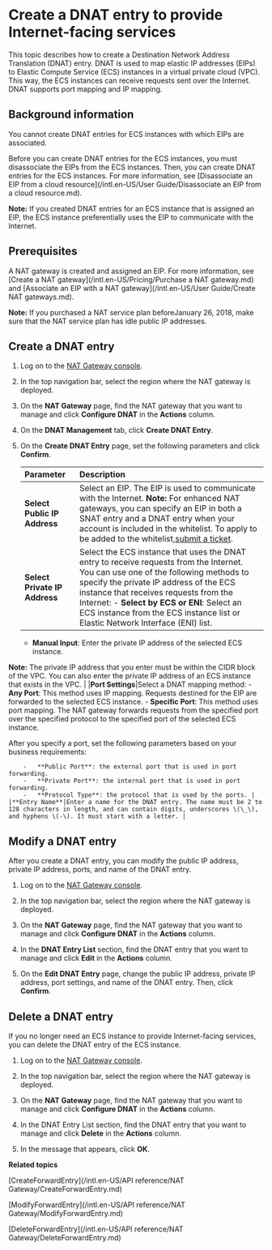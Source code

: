# Create a DNAT entry to provide Internet-facing services

This topic describes how to create a Destination Network Address Translation \(DNAT\) entry. DNAT is used to map elastic IP addresses \(EIPs\) to Elastic Compute Service \(ECS\) instances in a virtual private cloud \(VPC\). This way, the ECS instances can receive requests sent over the Internet. DNAT supports port mapping and IP mapping.

## Background information

You cannot create DNAT entries for ECS instances with which EIPs are associated.

Before you can create DNAT entries for the ECS instances, you must disassociate the EIPs from the ECS instances. Then, you can create DNAT entries for the ECS instances. For more information, see [Disassociate an EIP from a cloud resource](/intl.en-US/User Guide/Disassociate an EIP from a cloud resource.md).

**Note:** If you created DNAT entries for an ECS instance that is assigned an EIP, the ECS instance preferentially uses the EIP to communicate with the Internet.

## Prerequisites

A NAT gateway is created and assigned an EIP. For more information, see [Create a NAT gateway](/intl.en-US/Pricing/Purchase a NAT gateway.md) and [Associate an EIP with a NAT gateway](/intl.en-US/User Guide/Create NAT gateways.md).

**Note:** If you purchased a NAT service plan beforeJanuary 26, 2018, make sure that the NAT service plan has idle public IP addresses.

## Create a DNAT entry

1.  Log on to the [NAT Gateway console](https://vpc.console.aliyun.com/nat).

2.  In the top navigation bar, select the region where the NAT gateway is deployed.

3.  On the **NAT Gateway** page, find the NAT gateway that you want to manage and click **Configure DNAT** in the **Actions** column.

4.  On the **DNAT Management** tab, click **Create DNAT Entry**.

5.  On the **Create DNAT Entry** page, set the following parameters and click **Confirm**.

    |Parameter|Description|
    |:--------|:----------|
    |**Select Public IP Address**|Select an EIP. The EIP is used to communicate with the Internet. **Note:** For enhanced NAT gateways, you can specify an EIP in both a SNAT entry and a DNAT entry when your account is included in the whitelist. To apply to be added to the whitelist,[submit a ticket](https://workorder-intl.console.aliyun.com/#/ticket/createIndex). |
    |**Select Private IP Address**|Select the ECS instance that uses the DNAT entry to receive requests from the Internet. You can use one of the following methods to specify the private IP address of the ECS instance that receives requests from the Internet:     -   **Select by ECS or ENI**: Select an ECS instance from the ECS instance list or Elastic Network Interface \(ENI\) list.
    -   **Manual Input**: Enter the private IP address of the selected ECS instance.

**Note:** The private IP address that you enter must be within the CIDR block of the VPC. You can also enter the private IP address of an ECS instance that exists in the VPC. |
    |**Port Settings**|Select a DNAT mapping method:     -   **Any Port**: This method uses IP mapping. Requests destined for the EIP are forwarded to the selected ECS instance.
    -   **Specific Port**: This method uses port mapping. The NAT gateway forwards requests from the specified port over the specified protocol to the specified port of the selected ECS instance.

After you specify a port, set the following parameters based on your business requirements:

        -   **Public Port**: the external port that is used in port forwarding.
        -   **Private Port**: the internal port that is used in port forwarding.
        -   **Protocol Type**: the protocol that is used by the ports. |
    |**Entry Name**|Enter a name for the DNAT entry. The name must be 2 to 128 characters in length, and can contain digits, underscores \(\_\), and hyphens \(-\). It must start with a letter. |


## Modify a DNAT entry

After you create a DNAT entry, you can modify the public IP address, private IP address, ports, and name of the DNAT entry.

1.  Log on to the [NAT Gateway console](https://vpc.console.aliyun.com/nat).

2.  In the top navigation bar, select the region where the NAT gateway is deployed.

3.  On the **NAT Gateway** page, find the NAT gateway that you want to manage and click **Configure DNAT** in the **Actions** column.

4.  In the **DNAT Entry List** section, find the DNAT entry that you want to manage and click **Edit** in the **Actions** column.

5.  On the **Edit DNAT Entry** page, change the public IP address, private IP address, port settings, and name of the DNAT entry. Then, click **Confirm**.


## Delete a DNAT entry

If you no longer need an ECS instance to provide Internet-facing services, you can delete the DNAT entry of the ECS instance.

1.  Log on to the [NAT Gateway console](https://vpc.console.aliyun.com/nat).

2.  In the top navigation bar, select the region where the NAT gateway is deployed.

3.  On the **NAT Gateway** page, find the NAT gateway that you want to manage and click **Configure DNAT** in the **Actions** column.

4.  In the DNAT Entry List section, find the DNAT entry that you want to manage and click **Delete** in the **Actions** column.

5.  In the message that appears, click **OK**.


**Related topics**  


[CreateForwardEntry](/intl.en-US/API reference/NAT Gateway/CreateForwardEntry.md)

[ModifyForwardEntry](/intl.en-US/API reference/NAT Gateway/ModifyForwardEntry.md)

[DeleteForwardEntry](/intl.en-US/API reference/NAT Gateway/DeleteForwardEntry.md)

